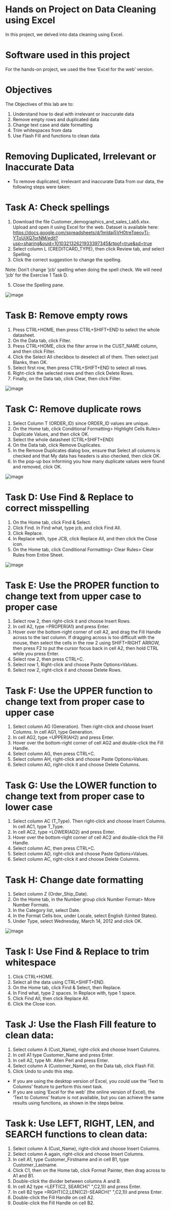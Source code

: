 # Hands on Project on Data Cleaning using Excel

In this project, we delved into data cleaning using Excel.

# Software used in this project

For the hands-on project, we used the free ‘Excel for the web’ version.

# Objectives

The Objectives of this lab are to:

1. Understand how to deal with irrelevant or inaccurate data
2. Remove empty rows and duplicated data
3. Change text case and date formatting
4. Trim whitespaces from data
5. Use Flash Fill and functions to clean data

# Removing Duplicated, Irrelevant or Inaccurate Data

- To remove duplicated, irrelevant and inaccurate Data from our data, the following steps were taken:
  
# Task A: Check spellings

1. Download the file Customer_demographics_and_sales_Lab5.xlsx. Upload and open it using Excel for the web.
   Dataset is available here: https://docs.google.com/spreadsheets/d/1mldaj5VH0treTqeoyTi-YToUiXQ7orNM/edit?usp=sharing&ouid=101032132621933397345&rtpof=true&sd=true
3. Select column L (CREDITCARD_TYPE), then click Review tab, and select Spelling.
4. Click the correct suggestion to change the spelling.

Note: Don’t change ‘jcb’ spelling when doing the spell check. We will need ‘jcb’ for the Exercise 1 Task D.

5. Close the Spelling pane.

![image](https://github.com/user-attachments/assets/5b4fc377-bf27-4179-a4b5-d1965e4b525c)

# Task B: Remove empty rows

1. Press CTRL+HOME, then press CTRL+SHIFT+END to select the whole datasheet.
2. On the Data tab, click Filter.
3. Press CTRL+HOME, click the filter arrow in the CUST_NAME column, and then click Filter.
4. Click the Select All checkbox to deselect all of them. Then select just Blanks, then OK.
5. Select first row, then press CTRL+SHIFT+END to select all rows.
5. Right-click the selected rows and then click Delete Rows.
7. Finally, on the Data tab, click Clear, then click Filter.

![image](https://github.com/user-attachments/assets/00a8251e-abba-44b0-bb34-0d46448b4a4f)

# Task C: Remove duplicate rows

1. Select Column T (ORDER_ID) since ORDER_ID values are unique.
2. On the Home tab, click Conditional Formatting> Highlight Cells Rules> Duplicate Values, and then click OK.
3. Select the whole datasheet (CTRL+SHIFT+END)
4. On the Data tab, click Remove Duplicates.
5. In the Remove Duplicates dialog box, ensure that Select all columns is checked and that My data has headers is also checked, then click OK.
6. In the pop-up box informing you how many duplicate values were found and removed, click OK.

![image](https://github.com/user-attachments/assets/783027dd-bd69-4f00-a387-fe8ea29dfbe4)

# Task D: Use Find & Replace to correct misspelling

1. On the Home tab, click Find & Select.
2. Click Find. In Find what, type jcb, and click Find All.
3. Click Replace.
3. In Replace with, type JCB, click Replace All, and then click the Close icon.
4. On the Home tab, click Conditional Formatting> Clear Rules> Clear Rules from Entire Sheet.

![image](https://github.com/user-attachments/assets/de573122-223d-4801-ad7b-5be977abd810)

# Task E: Use the PROPER function to change text from upper case to proper case

1. Select row 2, then right-click it and choose Insert Rows.
2. In cell A2, type =PROPER(A1) and press Enter.
3. Hover over the bottom-right corner of cell A2, and drag the Fill Handle across to the last column.
   If dragging across is too difficult with the mouse, then select the cells in the row 2 using SHIFT+RIGHT ARROW, then press F2 to put the cursor focus back in cell A2, 
   then hold CTRL while you press Enter.
4. Select row 2, then press CTRL+C.
5. Select row 1, Right-click and choose Paste Options>Values.
6. Select row 2, right-click it and choose Delete Rows.

# Task F: Use the UPPER function to change text from proper case to upper case

1. Select column AG (Generation). Then right-click and choose Insert Columns. In cell AG1, type Generation.
2. In cell AG2, type =UPPER(AH2) and press Enter.
3. Hover over the bottom-right corner of cell AG2 and double-click the Fill Handle.
4. Select column AG, then press CTRL+C.
5. Select column AH, right-click and choose Paste Options>Values.
6. Select column AG, right-click it and choose Delete Columns.

# Task G: Use the LOWER function to change text from proper case to lower case

1. Select column AC (T_Type). Then right-click and choose Insert Columns. In cell AC1, type T_Type.
2. In cell AC2, type =LOWER(AD2) and press Enter.
3. Hover over the bottom-right corner of cell AC2 and double-click the Fill Handle.
4. Select column AC, then press CTRL+C.
5. Select column AD, right-click and choose Paste Options>Values.
6. Select column AC, right-click it and choose Delete Columns.

# Task H: Change date formatting

1. Select column Z (Order_Ship_Date).
2. On the Home tab, in the Number group click Number Format> More Number Formats.
3. In the Category list, select Date.
4. In the Format Cells box, under Locale, select English (United States).
5. Under Type, select Wednesday, March 14, 2012 and click OK.

![image](https://github.com/user-attachments/assets/1904808e-b95a-4d07-9f8e-16dfcf2fa825)

# Task I: Use Find & Replace to trim whitespace

1. Click CTRL+HOME.
2. Select all the data using CTRL+SHIFT+END.
3. On the Home tab, click Find & Select, then Replace.
4. In Find what, type 2 spaces. In Replace with, type 1 space.
5. Click Find All, then click Replace All.
6. Click the Close icon.

# Task J: Use the Flash Fill feature to clean data:

1. Select column A (Cust_Name), right-click and choose Insert Columns.
2. In cell A1 type Customer_Name and press Enter.
3. In cell A2, type Mr. Allen Perl and press Enter.
4. Select column A (Customer_Name), on the Data tab, click Flash Fill.
5. Click Undo to undo this step.

- If you are using the desktop version of Excel, you could use the ‘Text to Columns’ feature to perform this next task.
- If you are using ‘Excel for the web’ (the online version of Excel), the ‘Text to Columns’ feature is not available, but you can achieve the same results using functions, 
  as shown in the steps below.
# Task k: Use LEFT, RIGHT, LEN, and SEARCH functions to clean data:

1. Select column A (Cust_Name), right-click and choose Insert Columns.
2. Select column A again, right-click and choose Insert Columns.
3. In cell A1, type Customer_Firstname and in cell B1, type Customer_Lastname.
4. Click C1, then on the Home tab, click Format Painter, then drag across to A1 and B1.
5. Double-click the divider between columns A and B.
6. In cell A2 type =LEFT(C2, SEARCH(" ",C2,1)) and press Enter.
7. In cell B2 type =RIGHT(C2,LEN(C2)-SEARCH(" ",C2,1)) and press Enter.
8. Double-click the Fill Handle on cell A2.
9. Double-click the Fill Handle on cell B2.







